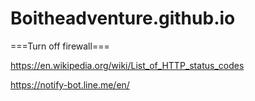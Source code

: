 # Boitheadventure.github.io
===Turn off firewall===

https://en.wikipedia.org/wiki/List_of_HTTP_status_codes

https://notify-bot.line.me/en/
